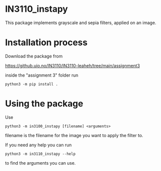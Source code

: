 IN3110_instapy
===============

This package implements grayscale and sepia filters, applied on an image.


# Installation process

Download the package from

https://github.uio.no/IN3110/IN3110-leaheh/tree/main/assignment3

inside the "assignment 3" folder run

```
python3 -m pip install .
```

# Using the package

Use 

```
python3 -m in3100_instapy [filename] <arguments>
```
filename is the filename for the image you want to apply the filter to.

If you need any help you can run 

```
python3 -m in3110_instapy --help
```

to find the arguments you can use.



